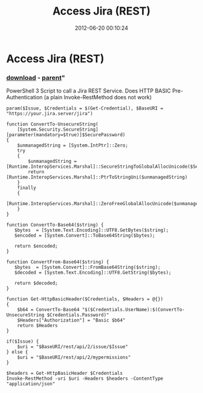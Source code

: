﻿---
pid:            3462
parent:         3461
children:       
poster:         Markus Essl
title:          Access Jira (REST)
date:           2012-06-20 00:10:24
format:         posh
---

# Access Jira (REST)

### [download](3462.ps1) - [parent](3461.md)"

PowerShell 3 Script to call a Jira REST Service. Does HTTP BASIC Pre-Authentication (a plain Invoke-RestMethod does not work)

```posh
param($Issue, $Credentials = $(Get-Credential), $BaseURI = "https://your.jira.server/jira")

function ConvertTo-UnsecureString(
    [System.Security.SecureString][parameter(mandatory=$true)]$SecurePassword)
{
    $unmanagedString = [System.IntPtr]::Zero;
    try
    {
        $unmanagedString = [Runtime.InteropServices.Marshal]::SecureStringToGlobalAllocUnicode($SecurePassword)
        return [Runtime.InteropServices.Marshal]::PtrToStringUni($unmanagedString)
    }
    finally
    {
        [Runtime.InteropServices.Marshal]::ZeroFreeGlobalAllocUnicode($unmanagedString)
    }
}

function ConvertTo-Base64($string) {
   $bytes  = [System.Text.Encoding]::UTF8.GetBytes($string);
   $encoded = [System.Convert]::ToBase64String($bytes);

   return $encoded;
}

function ConvertFrom-Base64($string) {
   $bytes  = [System.Convert]::FromBase64String($string);
   $decoded = [System.Text.Encoding]::UTF8.GetString($bytes);

   return $decoded;
}

function Get-HttpBasicHeader($Credentials, $Headers = @{})
{
	$b64 = ConvertTo-Base64 "$($Credentials.UserName):$(ConvertTo-UnsecureString $Credentials.Password)"
	$Headers["Authorization"] = "Basic $b64"
	return $Headers
}

if($Issue) {
	$uri = "$BaseURI/rest/api/2/issue/$Issue"
} else {
	$uri = "$BaseURI/rest/api/2/mypermissions" 
}

$headers = Get-HttpBasicHeader $Credentials
Invoke-RestMethod -uri $uri -Headers $headers -ContentType "application/json"
```

